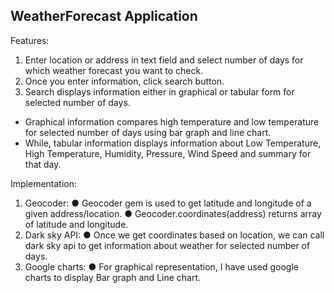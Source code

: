 WeatherForecast Application
----------------------------

Features:

1. Enter location or address in text field and select number of days for which weather forecast you want to check.
2. Once you enter information, click search button.
3. Search displays information either in graphical or tabular form for selected number of days.
  - Graphical information compares high temperature and low temperature for selected number of days using bar graph and line chart.
  - While, tabular information displays information about Low Temperature, High Temperature, Humidity, Pressure, Wind Speed and summary       for that day.

Implementation:

1. Geocoder:
  ● Geocoder gem is used to get latitude and longitude of a given address/location.
  ● Geocoder.coordinates(address) returns array of latitude and longitude.
2. Dark sky API:
  ● Once we get coordinates based on location, we can call dark sky api to get information about weather for selected number of days.
3. Google charts:
  ● For graphical representation, I have used google charts to display Bar graph and Line chart.

